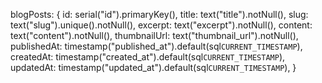 blogPosts: {
  id: serial("id").primaryKey(),
  title: text("title").notNull(),
  slug: text("slug").unique().notNull(),
  excerpt: text("excerpt").notNull(),
  content: text("content").notNull(),
  thumbnailUrl: text("thumbnail_url").notNull(),
  publishedAt: timestamp("published_at").default(sql`CURRENT_TIMESTAMP`),
  createdAt: timestamp("created_at").default(sql`CURRENT_TIMESTAMP`),
  updatedAt: timestamp("updated_at").default(sql`CURRENT_TIMESTAMP`),
}